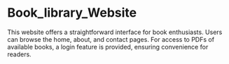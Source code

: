 # Book_library_Website
This website offers a straightforward interface for book enthusiasts. Users can browse the home, about, and contact pages. For access to PDFs of available books, a login feature is provided, ensuring convenience for readers.
